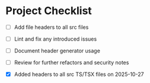# Project Checklist

- [ ] Add file headers to all src files
- [ ] Lint and fix any introduced issues
- [ ] Document header generator usage
- [ ] Review for further refactors and security notes

- [x] Added headers to all src TS/TSX files on 2025-10-27